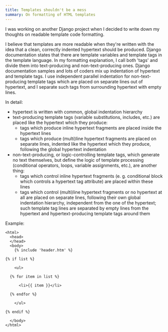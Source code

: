 ```yaml
---
title: Templates shouldn't be a mess
summary: On formatting of HTML templates
---
```


I was working on another Django project when I decided to write down my thoughts on readable template code formatting.

I believe that templates are more readable when they're written with the idea that a clean, correctly indented hypertext should be produced.
Django documentation states that there are template variables and template tags in the template language. In my formatting explanation, I call both 'tags' and divide them into text-producing and non-text-producing ones.
Django documentation samples and lots of coders mix up indentation of hypertext and template tags. I use independent parallel indentation for non-text-producing template tags which are placed on separate lines out of hypertext, and I separate such tags from surrounding hypertext with empty lines.

In detail:

- hypertext is written with common, global indentation hierarchy
- text-producing template tags (variable substitutions, includes, etc.) are placed like the hypertext which they produce:
    - tags which produce inline hypertext fragments are placed inside the hypertext lines
    - tags which produce (multi)line hypertext fragments are placed on separate lines, indented like the hypertext which they produce, following the global hypertext indentation
- non-text-producing, or logic-controlling template tags, which generate no text themselves, but define the logic of template processing (conditional operators, loops, variable assignments, etc.), are another thing:
    - tags which control inline hypertext fragments (e. g. conditional block which controls a hypertext tag attribute) are placed within these lines
    - tags which control (multi)line hypertext fragments or no hypertext at all are placed on separate lines, following their own global indentation hierarchy, independent from the one of the hypertext; such template tag lines are separated by empty lines from the hypertext and hypertext-producing template tags around them

Example:

```
<html>
  <head>
  </head>
  <body>
    {% include 'header.htm' %}

{% if list %}

    <ul>

  {% for item in list %}

      <li>{{ item }}</li>

  {% endfor %}

    </ul>

{% endif %}

  </body>
</html>
```
